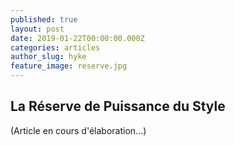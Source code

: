 ```yaml
---
published: true
layout: post
date: 2019-01-22T00:00:00.000Z
categories: articles
author_slug: hyke
feature_image: reserve.jpg
---
```

## La Réserve de Puissance du Style

(Article en cours d'élaboration...)
